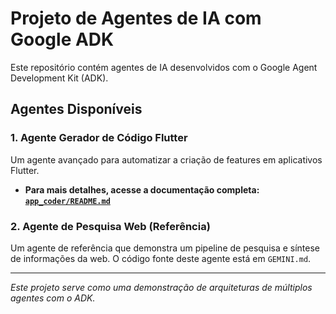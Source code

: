 # Projeto de Agentes de IA com Google ADK

Este repositório contém agentes de IA desenvolvidos com o Google Agent Development Kit (ADK).

## Agentes Disponíveis

### 1. Agente Gerador de Código Flutter

Um agente avançado para automatizar a criação de features em aplicativos Flutter.

- **Para mais detalhes, acesse a documentação completa:** [**`app_coder/README.md`**](./app_coder/README.md)

### 2. Agente de Pesquisa Web (Referência)

Um agente de referência que demonstra um pipeline de pesquisa e síntese de informações da web. O código fonte deste agente está em `GEMINI.md`.

---
*Este projeto serve como uma demonstração de arquiteturas de múltiplos agentes com o ADK.*
